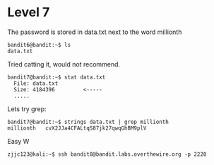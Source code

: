 # Level 7

The password is stored in data.txt next to the word millionth

```console
bandit6@bandit:~$ ls
data.txt
```
Tried catting it, would not recommend.
```console
bandit7@bandit:~$ stat data.txt
  File: data.txt
  Size: 4184396 		<-----
  .....
```
Lets try grep:
```console
bandit7@bandit:~$ strings data.txt | grep millionth
millionth	cvX2JJa4CFALtqS87jk27qwqGhBM9plV
```
Easy W
```console
zjjc123@kali:~$ ssh bandit8@bandit.labs.overthewire.org -p 2220
```
